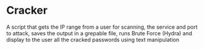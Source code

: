# Cracker
A script that gets the IP range from a user for scanning, the service and port to attack, saves the output in a grepable file, runs Brute Force (Hydra) and display to the user all the cracked passwords using text manipulation
